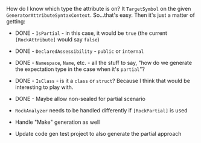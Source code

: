 How do I know which type the attribute is on? It `TargetSymbol` on the given `GeneratorAttributeSyntaxContext`. So...that's easy. Then it's just a matter of getting:

* DONE - `IsPartial` - in this case, it would be `true` (the current `[RockAttribute]` would say `false`)
* DONE - `DeclaredAssessibility` - `public` or `internal`
* DONE - `Namespace`, `Name`, etc. - all the stuff to say, "how do we generate the expectation type in the case when it's `partial`"?
* DONE - `IsClass` - is it a `class` or `struct`? Because I think that would be interesting to play with.
* DONE - Maybe allow non-sealed for partial scenario

* `RockAnalyzer` needs to be handled differently if `[RockPartial]` is used
* Handle "Make" generation as well
* Update code gen test project to also generate the partial approach